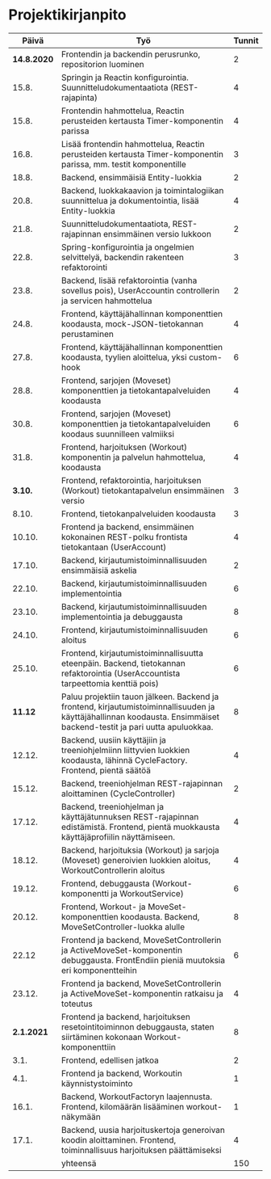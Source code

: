 # Projektikirjanpito

|Päivä|Työ|Tunnit|
---|---|---|
**14.8.2020**|Frontendin ja backendin perusrunko, repositorion luominen|2|
15.8.|Springin ja Reactin konfigurointia. Suunnitteludokumentaatiota (REST-rajapinta)|4|
15.8.|Frontendin hahmottelua, Reactin perusteiden kertausta Timer-komponentin parissa|4|
16.8.|Lisää frontendin hahmottelua, Reactin perusteiden kertausta Timer-komponentin parissa, mm. testit komponentille |3|
18.8.|Backend, ensimmäisiä Entity-luokkia|2|
20.8.|Backend, luokkakaavion ja toimintalogiikan suunnittelua ja dokumentointia, lisää Entity-luokkia|4|
21.8.|Suunnitteludokumentaatiota, REST-rajapinnan ensimmäinen versio lukkoon|2|
22.8.|Spring-konfigurointia ja ongelmien selvittelyä, backendin rakenteen refaktorointi|3|
23.8.|Backend, lisää refaktorointia (vanha sovellus pois), UserAccountin controllerin ja servicen hahmottelua|2|
24.8.|Frontend, käyttäjähallinnan komponenttien koodausta, mock-JSON-tietokannan perustaminen|4|
27.8.|Frontend, käyttäjähallinnan komponenttien koodausta, tyylien aloittelua, yksi custom-hook|6|
28.8.|Frontend, sarjojen (Moveset) komponenttien ja tietokantapalveluiden koodausta|4|
30.8.|Frontend, sarjojen (Moveset) komponenttien ja tietokantapalveluiden koodaus suunnilleen valmiiksi|6|
31.8.|Frontend, harjoituksen (Workout) komponentin ja palvelun hahmottelua, koodausta|4|
**3.10.**|Frontend, refaktorointia, harjoituksen (Workout) tietokantapalvelun ensimmäinen versio|3|
8.10.|Frontend, tietokanpalveluiden koodausta|3
10.10.|Frontend ja backend, ensimmäinen kokonainen REST-polku frontista tietokantaan (UserAccount)|4
17.10.|Backend, kirjautumistoiminnallisuuden ensimmäisiä askelia|2
22.10.|Backend, kirjautumistoiminnallisuuden implementointia|6
23.10.|Backend, kirjautumistoiminnallisuuden implementointia ja debuggausta|8
24.10.|Frontend, kirjautumistoiminnallisuuden aloitus|6
25.10.|Frontend, kirjautumistoiminnallisuutta eteenpäin. Backend, tietokannan refaktorointia (UserAccountista tarpeettomia kenttiä pois)|6
**11.12**|Paluu projektiin tauon jälkeen. Backend ja frontend, kirjautumistoiminnallisuuden ja käyttäjähallinnan koodausta. Ensimmäiset backend-testit ja pari uutta apuluokkaa.|8
12.12.|Backend, uusiin käyttäjiin ja treeniohjelmiinn liittyvien luokkien koodausta, lähinnä CycleFactory. Frontend, pientä säätöä|4
15.12.|Backend, treeniohjelman REST-rajapinnan aloittaminen (CycleController)|2
17.12.|Backend, treeniohjelman ja käyttäjätunnuksen REST-rajapinnan edistämistä. Frontend, pientä muokkausta käyttäjäprofiilin näyttämiseen.|4
18.12.|Backend, harjoituksia (Workout) ja sarjoja (Moveset) generoivien luokkien aloitus, WorkoutControllerin aloitus|4
19.12.|Frontend, debuggausta (Workout-komponentti ja WorkoutService)|6
20.12.|Frontend, Workout- ja MoveSet-komponenttien koodausta. Backend, MoveSetController-luokka alulle|8
22.12|Frontend ja backend, MoveSetControllerin ja ActiveMoveSet-komponentin debuggausta. FrontEndiin pieniä muutoksia eri komponentteihin|6
23.12.|Frontend ja backend, MoveSetControllerin ja ActiveMoveSet-komponentin ratkaisu ja toteutus|4
**2.1.2021**|Frontend ja backend, harjoituksen resetointitoiminnon debuggausta, staten siirtäminen kokonaan Workout-komponenttiin|8
3.1.|Frontend, edellisen jatkoa|2
4.1.|Frontend ja backend, Workoutin käynnistystoiminto|1
16.1.|Backend, WorkoutFactoryn laajennusta. Frontend, kilomäärän lisääminen workout-näkymään|1
17.1.|Backend, uusia harjoituskertoja generoivan koodin aloittaminen. Frontend, toiminnallisuus harjoituksen päättämiseksi|4
||yhteensä|150
